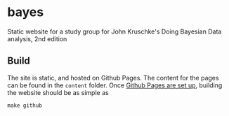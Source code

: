 # bayes
Static website for a study group for John Kruschke's Doing Bayesian Data analysis, 2nd edition

## Build
The site is static, and hosted on Github Pages. The content for the pages can be found in the `content` folder. Once [Github Pages are set up](https://guides.github.com/features/pages/), building the website should be as simple as

    make github
